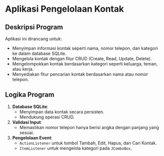# Aplikasi Pengelolaan Kontak

## Deskripsi Program
Aplikasi ini dirancang untuk:
- Menyimpan informasi kontak seperti nama, nomor telepon, dan kategori ke dalam database SQLite.
- Mengelola kontak dengan fitur CRUD (Create, Read, Update, Delete).
- Mengelompokkan kontak berdasarkan kategori seperti keluarga, teman, atau kerja.
- Menyediakan fitur pencarian kontak berdasarkan nama atau nomor telepon.

## Logika Program
1. **Database SQLite**:
   - Menyimpan data kontak secara persisten.
   - Mendukung operasi CRUD.
2. **Validasi Input**:
   - Memastikan nomor telepon hanya berisi angka dengan panjang yang sesuai.
3. **Pengelolaan Event**:
   - `ActionListener` untuk tombol Tambah, Edit, Hapus, dan Cari Kontak.
   - `ItemListener` untuk mengelola kategori pada `JComboBox`.

